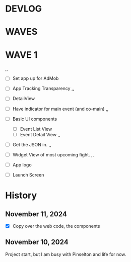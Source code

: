 # DEVLOG

# WAVES

# WAVE 1
,,
- [ ] Set app up for AdMob
- [ ] App Tracking Transparency
,,
- [ ] DetailView
 - [ ] Have indicator for main event (and co-main)
,,
- [ ] Basic UI components
    - [ ] Event List View
    - [ ] Event Detail View
,,
- [ ] Get the JSON in.
,,
- [ ] Widget View of most upcoming fight.
,,
- [ ] App logo
- [ ] Launch Screen


# History

## November 11, 2024
- [x] Copy over the web code, the components


## November 10, 2024

Project start, but I am busy with Pinselton and life for now.


